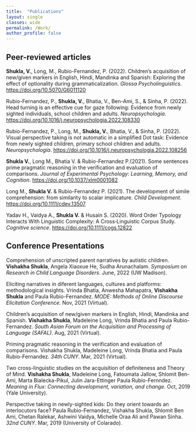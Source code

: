 ```yaml
---
title:  "Publications"
layout: single
classes: wide
permalink: /Work/
author_profile: false
---
```

## Peer-reviewed articles

**Shukla, V.**, Long, M., Rubio-Fernandez, P. (2022). Children’s acquisition of new/given markers in English, Hindi, Mandinka and Spanish: Exploring the effect of optionality during grammaticalization. _Glossa Psycholinguistics_. <a href="https://doi.org/10.5070/G6011120" target = "_blank">https://doi.org/10.5070/G6011120</a>

Rubio-Fernandez, P., **Shukla, V.**, Bhatia, V., Ben-Ami, S., & Sinha, P. (2022). Head turning is an effective cue for gaze following: Evidence from newly sighted individuals, school children and adults. _Neuropsychologia_. <a href="https://doi.org/10.1016/j.neuropsychologia.2022.108330" target = "_blank">https://doi.org/10.1016/j.neuropsychologia.2022.108330</a>

Rubio-Fernandez, P., Long, M., **Shukla, V.**, Bhatia, V., & Sinha, P. (2022). Visual perspective taking is not automatic in a simplified Dot task: Evidence from newly sighted children, primary school children and adults. _Neuropsychologia_. <a href = "https://doi.org/10.1016/j.neuropsychologia.2022.108256" target = "_blank">https://doi.org/10.1016/j.neuropsychologia.2022.108256</a>

**Shukla V.**, Long M., Bhatia V. & Rubio-Fernandez P.(2021). Some sentences prime pragmatic reasoning in the verification and evaluation of comparisons. _Journal of Experimental Psychology: Learning, Memory, and Cognition_. <a href = "https://doi.org/10.1037/xlm0001082" target = "_blank">https://doi.org/10.1037/xlm0001082</a>

Long M., **Shukla V.** & Rubio-Fernandez P. (2021). The development of simile comprehension: from similarity to scalar implicature. _Child Development_. <a href = "https://doi.org/10.1111/cdev.13507" target = "_blank">https://doi.org/10.1111/cdev.13507</a>

Yadav H., Vaidya A., **Shukla V.** & Husain S. (2020). Word Order Typology Interacts With Linguistic Complexity: A Cross‐Linguistic Corpus Study. _Cognitive science_. <a href = "https://doi.org/10.1111/cogs.12822" target = "_blank">https://doi.org/10.1111/cogs.12822</a>

## Conference Presentations

Comprehension of unscripted parent narratives by autistic children. **Vishakha Shukla**, Angela Xiaoxue He, Sudha Arunachalam. _Symposium on Research in Child Language Disorders_. June, 2022 (UW Madison).

Eliciting narratives in diferent languages, cultures and platforms: methodological insights. Vrinda Bhatia, Anwesha Mahapatra, **Vishakha Shukla** and Paula Rubio-Fernandez. _MODE: Methods of Online Discourse Elicitation Conference_. Nov, 2021 (Virtual).

Children’s acquisition of new/given markers in English, Hindi, Mandinka and Spanish. **Vishakha Shukla**, Madeleine Long, Vrinda Bhatia and Paula Rubio-Fernandez. _South Asian Forum on the Acquisition and Processing of Language (SAFAL)_. Aug, 2021 (Virtual).

Priming pragmatic reasoning in the verification and evaluation of comparisons. Vishakha Shukla, Madeleine Long, Vrinda Bhatia and Paula Rubio-Fernandez. _34th CUNY_. Mar, 2021 (Virtual).

Two cross-linguistic studies on the acquisition of definiteness and Theory of Mind. **Vishakha Shukla**, Madeleine Long, Fatoumata Jallow, Shlomit Ben-Ami, Marta Bialecka-Pikul, Julin Jara-Ettinger Paula Rubio-Fernndez. _Meaning in Flux: Connecting development, variation, and change_. Oct, 2019 (Yale University).

Perspective taking in newly-sighted kids: Do they orient towards an interlocutors face? Paula Rubio-Fernandez, Vishakha Shukla, Shlomit Ben Ami, Chetan Ralekar, Ashwini Vaidya, Michelle Oraa Ali and Pawan Sinha. _32nd CUNY_. Mar, 2019 (University of Colarado).


